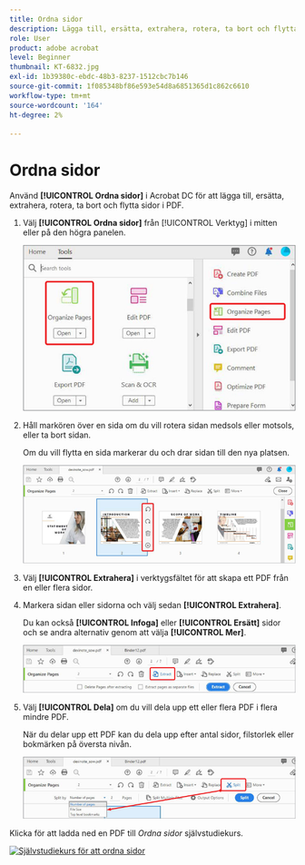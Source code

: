 ```yaml
---
title: Ordna sidor
description: Lägga till, ersätta, extrahera, rotera, ta bort och flytta sidor i PDF
role: User
product: adobe acrobat
level: Beginner
thumbnail: KT-6832.jpg
exl-id: 1b39380c-ebdc-48b3-8237-1512cbc7b146
source-git-commit: 1f085348bf86e593e54d8a6851365d1c862c6610
workflow-type: tm+mt
source-wordcount: '164'
ht-degree: 2%

---
```


# Ordna sidor

Använd **[!UICONTROL Ordna sidor]** i Acrobat DC för att lägga till, ersätta, extrahera, rotera, ta bort och flytta sidor i PDF.

1. Välj **[!UICONTROL Ordna sidor]** från [!UICONTROL Verktyg] i mitten eller på den högra panelen.

   ![Ordna steg 1](../assets/Organize_1.png)

1. Håll markören över en sida om du vill rotera sidan medsols eller motsols, eller ta bort sidan.

   Om du vill flytta en sida markerar du och drar sidan till den nya platsen.

   ![Ordna steg 2](../assets/Organize_2.png)

1. Välj **[!UICONTROL Extrahera]** i verktygsfältet för att skapa ett PDF från en eller flera sidor.

1. Markera sidan eller sidorna och välj sedan **[!UICONTROL Extrahera]**.

   Du kan också **[!UICONTROL Infoga]** eller **[!UICONTROL Ersätt]** sidor och se andra alternativ genom att välja **[!UICONTROL Mer]**.

   ![Ordna steg 4](../assets/Organize_3.png)

1. Välj **[!UICONTROL Dela]** om du vill dela upp ett eller flera PDF i flera mindre PDF.

   När du delar upp ett PDF kan du dela upp efter antal sidor, filstorlek eller bokmärken på översta nivån.

   ![Skanna steg 5](../assets/Organize_4.png)

Klicka för att ladda ned en PDF till *Ordna sidor* självstudiekurs.

[![Självstudiekurs för att ordna sidor](../assets/acrobat_PDF_96.png)](../assets/AcrobatDCOrganize.pdf)
